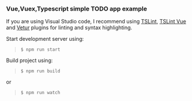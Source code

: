 ### Vue,Vuex,Typescript simple TODO app example

If you are using Visual Studio code, I recommend using [TSLint](https://github.com/Microsoft/vscode-tslint), [TSLint Vue](https://github.com/prograhammer/vscode-tslint-vue) and [Vetur](https://github.com/vuejs/vetur) plugins for linting and syntax highlighting.

Start development server using:
> `$ npm run start`

Build project using:
> `$ npm run build`

or

> `$ npm run watch`
